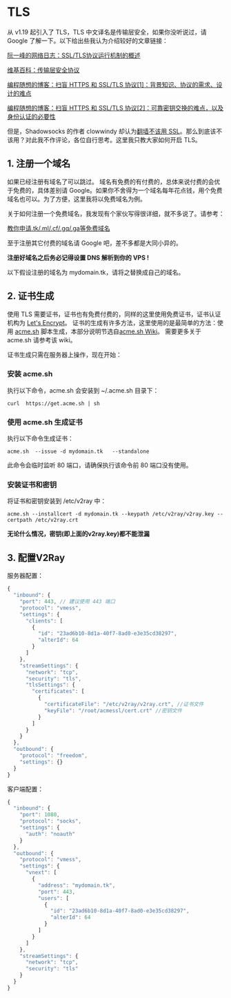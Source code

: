 # TLS
从 v1.19 起引入了 TLS，TLS 中文译名是传输层安全，如果你没听说过，请 Google 了解一下。以下给出些我认为介绍较好的文章链接：

 [阮一峰的网络日志：SSL/TLS协议运行机制的概述](http://www.ruanyifeng.com/blog/2014/02/ssl_tls.html)

 [维基百科：传输层安全协议](https://zh.wikipedia.org/wiki/%E5%82%B3%E8%BC%B8%E5%B1%A4%E5%AE%89%E5%85%A8%E5%8D%94%E8%AD%B0)

 [编程随想的博客：扫盲 HTTPS 和 SSL/TLS 协议[1]：背景知识、协议的需求、设计的难点](https://program-think.blogspot.com/2014/11/https-ssl-tls-1.html)

 [编程随想的博客：扫盲 HTTPS 和 SSL/TLS 协议[2]：可靠密钥交换的难点，以及身份认证的必要性](https://program-think.blogspot.com/2014/11/https-ssl-tls-2.html)

 但是，Shadowsocks 的作者 clowwindy 却认为[翻墙不该用 SSL](https://gist.github.com/clowwindy/5947691)。那么到底该不该用？对此我不作评论，各位自行思考。这里我只教大家如何开启 TLS。

 ## 1. 注册一个域名

如果已经注册有域名了可以跳过。
域名有免费的有付费的，总体来说付费的会优于免费的，具体差别请 Google。如果你不舍得为一个域名每年花点钱，用个免费域名也可以。为了方便，这里我将以免费域名为例。

关于如何注册一个免费域名，我发现有个家伙写得很详细，就不多说了。请参考：

[教你申请.tk/.ml/.cf/.gq/.ga等免费域名](https://www.dou-bi.co/dbwz-3/)

至于注册其它付费的域名请 Google 吧，差不多都是大同小异的。

**注册好域名之后务必记得设置 DNS 解析到你的 VPS !**

以下假设注册的域名为 mydomain.tk，请将之替换成自己的域名。

## 2. 证书生成
使用 TLS 需要证书，证书也有免费付费的，同样的这里使用免费证书，证书认证机构为 [Let's Encrypt](https://letsencrypt.org/)。
证书的生成有许多方法，这里使用的是最简单的方法：使用 [acme.sh](https://github.com/Neilpang/acme.sh) 脚本生成，本部分说明节选自[acme.sh Wiki](https://github.com/Neilpang/acme.sh/wiki/%E8%AF%B4%E6%98%8E)。
需要更多关于 acme.sh 请参考该 wiki。

证书生成只需在服务器上操作，现在开始：

### 安装 acme.sh
执行以下命令，acme.sh 会安装到 ~/.acme.sh 目录下：
```
curl  https://get.acme.sh | sh
```
### 使用 acme.sh 生成证书

执行以下命令生成证书：
```
acme.sh  --issue -d mydomain.tk   --standalone
```
此命令会临时监听 80 端口，请确保执行该命令前 80 端口没有使用。

### 安装证书和密钥
将证书和密钥安装到 /etc/v2ray 中：
```
acme.sh --installcert -d mydomain.tk --keypath /etc/v2ray/v2ray.key --certpath /etc/v2ray.crt
```
**无论什么情况，密钥(即上面的v2ray.key)都不能泄漏**
## 3. 配置V2Ray

服务器配置：
```javascript
{
  "inbound": {
    "port": 443, // 建议使用 443 端口
    "protocol": "vmess",    
    "settings": {
      "clients": [
        {
          "id": "23ad6b10-8d1a-40f7-8ad0-e3e35cd38297",  
          "alterId": 64
        }
      ]
    },
    "streamSettings": {
      "network": "tcp",
      "security": "tls",
      "tlsSettings": {
        "certificates": [
          {
            "certificateFile": "/etc/v2ray/v2ray.crt", //证书文件
            "keyFile": "/root/acmessl/cert.crt" //密钥文件
          }
        ]
      }
    }
  },
  "outbound": {
    "protocol": "freedom",
    "settings": {}
  }
}
```

客户端配置：

```javascript
{
  "inbound": {
    "port": 1080,
    "protocol": "socks",
    "settings": {
      "auth": "noauth"
    }
  },
  "outbound": {
    "protocol": "vmess",
    "settings": {
      "vnext": [
        {
          "address": "mydomain.tk",
          "port": 443,
          "users": [
            {
              "id": "23ad6b10-8d1a-40f7-8ad0-e3e35cd38297",
              "alterId": 64
            }
          ]
        }
      ]
    },
    "streamSettings": {
      "network": "tcp",
      "security": "tls"
    }
  }
}
```
